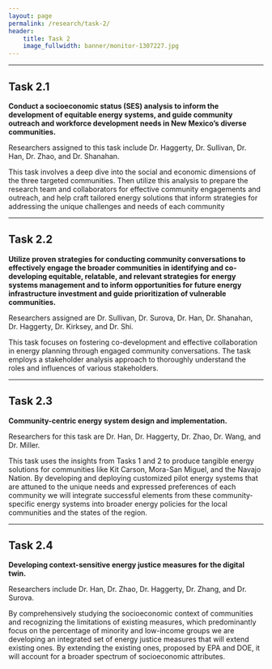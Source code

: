 ```yaml
---
layout: page
permalink: /research/task-2/
header:
    title: Task 2
    image_fullwidth: banner/monitor-1307227.jpg
---
```


<hr class="border-primary">

## Task 2.1

**Conduct a socioeconomic status (SES) analysis to inform the development of
equitable energy systems, and guide community outreach and workforce development
needs in New Mexico’s diverse communities.**

Researchers assigned to this task include Dr. Haggerty, Dr. Sullivan, Dr. Han,
Dr. Zhao, and Dr. Shanahan.

This task involves a deep dive into the social and economic dimensions of the
three targeted communities. Then utilize this analysis to prepare the research
team and collaborators for effective community engagements and outreach, and
help craft tailored energy solutions that inform strategies for addressing the
unique challenges and needs of each community

<hr class="border-primary">

## Task 2.2

**Utilize proven strategies for conducting community conversations to
effectively engage the broader communities in identifying and co-developing
equitable, relatable, and relevant strategies for energy systems management and
to inform opportunities for future energy infrastructure investment and guide
prioritization of vulnerable communities.**

Researchers assigned are Dr. Sullivan, Dr. Surova, Dr. Han, Dr. Shanahan, Dr.
Haggerty, Dr. Kirksey, and Dr. Shi.

This task focuses on fostering co-development and effective collaboration in
energy planning through engaged community conversations. The task employs a
stakeholder analysis approach to thoroughly understand the roles and influences
of various stakeholders.

<hr class="border-primary">

## Task 2.3

**Community-centric energy system design and implementation.**

Researchers for this task are Dr. Han, Dr. Haggerty, Dr. Zhao, Dr. Wang, and Dr. Miller.

This task uses the insights from Tasks 1 and 2 to produce tangible energy
solutions for communities like Kit Carson, Mora-San Miguel, and the Navajo
Nation. By developing and deploying customized pilot energy systems that are
attuned to the unique needs and expressed preferences of each community we will
integrate successful elements from these community-specific energy systems into
broader energy policies for the local communities and the states of the region.

<hr class="border-primary">

## Task 2.4

**Developing context-sensitive energy justice measures for the digital twin.**

Researchers include Dr. Han, Dr. Zhao, Dr. Haggerty, Dr. Zhang, and Dr. Surova.

By comprehensively studying the socioeconomic context of communities and
recognizing the limitations of existing measures, which predominantly focus on
the percentage of minority and low-income groups we are developing an integrated
set of energy justice measures that will extend existing ones. By extending the
existing ones, proposed by EPA and DOE, it will account for a broader spectrum
of socioeconomic attributes.

